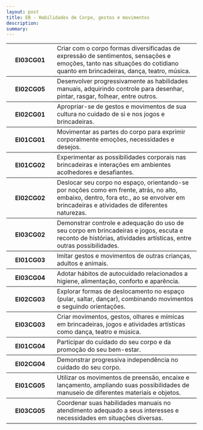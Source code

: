 ```yaml
---
layout: post
title: EB - Habilidades de Corpo, gestos e movimentos
description:
summary: 
---
```

<table style="border-collapse: collapse;">
    <tr style="border-bottom: 1px solid black;">
        <th style="width:25%">EI03CG01</th>
        <td>Criar com o corpo formas diversificadas de expressão de sentimentos, sensações e emoções, tanto nas situações do cotidiano quanto em brincadeiras, dança, teatro, música.</td>
    </tr>
    <tr style="border-bottom: 1px solid black;">
        <th style="width:25%">EI02CG05</th>
        <td>Desenvolver progressivamente as habilidades manuais, adquirindo controle para desenhar, pintar, rasgar, folhear, entre outros.</td>
    </tr>
    <tr style="border-bottom: 1px solid black;">
        <th style="width:25%">EI02CG01</th>
        <td>Apropriar-se de gestos e movimentos de sua cultura no cuidado de si e nos jogos e brincadeiras.</td>
    </tr>
    <tr style="border-bottom: 1px solid black;">
        <th style="width:25%">EI01CG01</th>
        <td>Movimentar as partes do corpo para exprimir corporalmente emoções, necessidades e desejos.</td>
    </tr>
    <tr style="border-bottom: 1px solid black;">
        <th style="width:25%">EI01CG02</th>
        <td>Experimentar as possibilidades corporais nas brincadeiras e interações em ambientes acolhedores e desafiantes.</td>
    </tr>
    <tr style="border-bottom: 1px solid black;">
        <th style="width:25%">EI02CG02</th>
        <td>Deslocar seu corpo no espaço, orientando-se por noções como em frente, atrás, no alto, embaixo, dentro, fora etc., ao se envolver em brincadeiras e atividades de diferentes naturezas.</td>
    </tr>
    <tr style="border-bottom: 1px solid black;">
        <th style="width:25%">EI03CG02</th>
        <td>Demonstrar controle e adequação do uso de seu corpo em brincadeiras e jogos, escuta e reconto de histórias, atividades artísticas, entre outras possibilidades.</td>
    </tr>
    <tr style="border-bottom: 1px solid black;">
        <th style="width:25%">EI01CG03</th>
        <td>Imitar gestos e movimentos de outras crianças, adultos e animais.</td>
    </tr>
    <tr style="border-bottom: 1px solid black;">
        <th style="width:25%">EI03CG04</th>
        <td>Adotar hábitos de autocuidado relacionados a higiene, alimentação, conforto e aparência.</td>
    </tr>
    <tr style="border-bottom: 1px solid black;">
        <th style="width:25%">EI02CG03</th>
        <td>Explorar formas de deslocamento no espaço (pular, saltar, dançar), combinando movimentos e seguindo orientações.</td>
    </tr>
    <tr style="border-bottom: 1px solid black;">
        <th style="width:25%">EI03CG03</th>
        <td>Criar movimentos, gestos, olhares e mímicas em brincadeiras, jogos e atividades artísticas como dança, teatro e música.</td>
    </tr>
    <tr style="border-bottom: 1px solid black;">
        <th style="width:25%">EI01CG04</th>
        <td>Participar do cuidado do seu corpo e da promoção do seu bem-estar.</td>
    </tr>
    <tr style="border-bottom: 1px solid black;">
        <th style="width:25%">EI02CG04</th>
        <td>Demonstrar progressiva independência no cuidado do seu corpo.</td>
    </tr>
    <tr style="border-bottom: 1px solid black;">
        <th style="width:25%">EI01CG05</th>
        <td>Utilizar os movimentos de preensão, encaixe e lançamento, ampliando suas possibilidades de manuseio de diferentes materiais e objetos.</td>
    </tr>
    <tr style="border-bottom: 1px solid black;">
        <th style="width:25%">EI03CG05</th>
        <td>Coordenar suas habilidades manuais no atendimento adequado a seus interesses e necessidades em situações diversas.</td>
    </tr>


</table>
